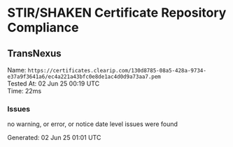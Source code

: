 # STIR/SHAKEN Certificate Repository Compliance

## TransNexus

Name: `https://certificates.clearip.com/130d8785-08a5-428a-9734-e37a9f3641a6/ec4a221a43bfc0e8de1ac4d0d9a73aa7.pem`\
Tested At: 02 Jun 25 00:19 UTC\
Time: 22ms

### Issues

no warning, or error, or notice date level issues were found

Generated: 02 Jun 25 01:01 UTC
